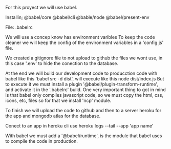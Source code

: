 For this proyect we will use babel.

Installin;
@babel/core @babel/cli @bable/node @babel/present-env

File:
.babelrc

We will use a concep know has environment varibles
To keep the code cleaner we will keep the config of the environment variables in a 'config.js' file.

We created a gitignore file to not upload to github the files we wont use, in this case '.env' to hide the
conection to the database.

At the end we will build our development code to producction code with babel like this 'babel src -d dist', 
will execute like this node dist/index.js
But to execute it we must install a plugin '@babel/plugin-transform-runtime', and activate it in the
'.babelrc' build.
One very important thing to got in mind is that babel only compiles javascript code, so we must copy
the html, css, icons, etc, files so for that we install 'ncp' module.

To finish we will upload the code to github and then to a server heroku for the app and mongodb atlas
for the database.

Conect to an app in heroku cli use heroku logs --tail --app 'app name'

With babel we must add a '@babel/runtime', is the module that babel uses to compile the code in production.